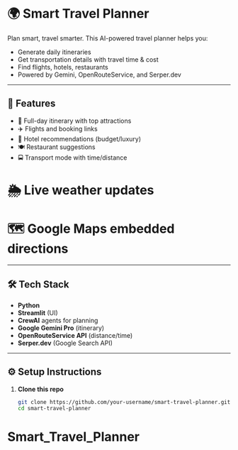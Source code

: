 # 🌍 Smart Travel Planner

Plan smart, travel smarter. This AI-powered travel planner helps you:
- Generate daily itineraries
- Get transportation details with travel time & cost
- Find flights, hotels, restaurants
- Powered by Gemini, OpenRouteService, and Serper.dev

---

## 🚀 Features
- 📅 Full-day itinerary with top attractions
- ✈️ Flights and booking links
- 🏨 Hotel recommendations (budget/luxury)
- 🍽️ Restaurant suggestions 
- 🚍 Transport mode with time/distance
# 🌦️ Live weather updates
# 🗺️ Google Maps embedded directions

---

## 🛠 Tech Stack
- **Python**
- **Streamlit** (UI)
- **CrewAI** agents for planning
- **Google Gemini Pro** (itinerary)
- **OpenRouteService API** (distance/time)
- **Serper.dev** (Google Search API)

---

## ⚙️ Setup Instructions

1. **Clone this repo**  
   ```bash
   git clone https://github.com/your-username/smart-travel-planner.git
   cd smart-travel-planner
# Smart_Travel_Planner